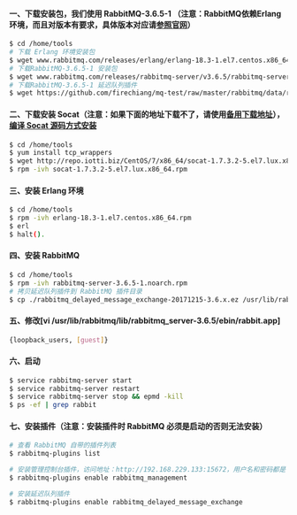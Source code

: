 #### 一、下载安装包，我们使用 RabbitMQ-3.6.5-1 （注意：RabbitMQ依赖Erlang环境，而且对版本有要求，具体版本对应请[参照官网](https://www.rabbitmq.com/which-erlang.html)）
```bash
$ cd /home/tools
# 下载 Erlang 环境安装包
$ wget www.rabbitmq.com/releases/erlang/erlang-18.3-1.el7.centos.x86_64.rpm   
# 下载RabbitMQ-3.6.5-1 安装包             
$ wget www.rabbitmq.com/releases/rabbitmq-server/v3.6.5/rabbitmq-server-3.6.5-1.noarch.rpm 
# 下载RabbitMQ-3.6.5-1 延迟队列插件
$ wget https://github.com/firechiang/mq-test/raw/master/rabbitmq/data/rabbitmq_delayed_message_exchange-20171215-3.6.x.ez
```

#### 二、下载安装 Socat（注意：如果下面的地址下载不了，请使用[备用下载地址](https://github.com/firechiang/mq-test/raw/master/rabbitmq/data/socat-1.7.3.2-5.el7.lux.x86_64.rpm)），[编译 Socat 源码方式安装](https://github.com/firechiang/mq-test/tree/master/rabbitmq/docs/socat-src-install.md)
```bash
$ cd /home/tools
$ yum install tcp_wrappers
$ wget http://repo.iotti.biz/CentOS/7/x86_64/socat-1.7.3.2-5.el7.lux.x86_64.rpm # RabbitMQ 密钥安装包（这个可能下载不了）
$ rpm -ivh socat-1.7.3.2-5.el7.lux.x86_64.rpm
```

#### 三、安装 Erlang 环境
```bash
$ cd /home/tools
$ rpm -ivh erlang-18.3-1.el7.centos.x86_64.rpm                                  # 安装 Erlang
$ erl                                                                           # 如果进入了 Eshell 命令行，说明 Erlang 安装成功了      
$ halt().                                                                       # 退出 Eshell 命令行 
```

#### 四、安装 RabbitMQ
```bash
$ cd /home/tools
$ rpm -ivh rabbitmq-server-3.6.5-1.noarch.rpm                                   # 安装 RabbitMQ
# 拷贝延迟队列插件到 RabbitMQ 插件目录
$ cp ./rabbitmq_delayed_message_exchange-20171215-3.6.x.ez /usr/lib/rabbitmq/lib/rabbitmq_server-3.6.5/plugins
```

#### 五、修改[vi /usr/lib/rabbitmq/lib/rabbitmq_server-3.6.5/ebin/rabbit.app]
```bash
{loopback_users, [guest]}                                                       # 用户名和密码
```

#### 六、启动
```bash
$ service rabbitmq-server start                                                 # 启动  RabbitMQ 服务
$ service rabbitmq-server restart                                               # 重启  RabbitMQ 服务
$ service rabbitmq-server stop && epmd -kill                                    # 启动  RabbitMQ 服务并且停止 Erlang 守护进程
$ ps -ef | grep rabbit                                                          # 查看 RabbitMQ 进程信息
```

#### 七、安装插件（注意：安装插件时 RabbitMQ 必须是启动的否则无法安装）
```bash
# 查看 RabbitMQ 自带的插件列表
$ rabbitmq-plugins list                                                         

# 安装管理控制台插件，访问地址：http://192.168.229.133:15672，用户名和密码都是：guest，就是我们上面配置的
$ rabbitmq-plugins enable rabbitmq_management   

# 安装延迟队列插件
$ rabbitmq-plugins enable rabbitmq_delayed_message_exchange                                
```
